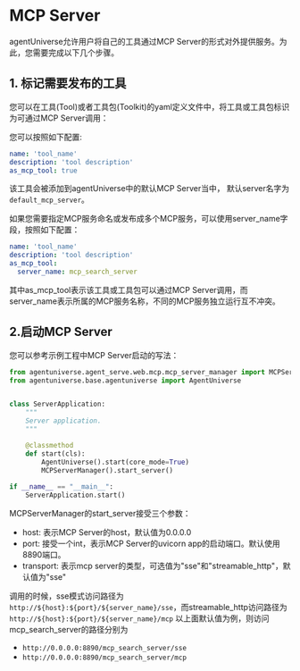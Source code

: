 # MCP Server

agentUniverse允许用户将自己的工具通过MCP Server的形式对外提供服务。为此，您需要完成以下几个步骤。

## 1. 标记需要发布的工具
您可以在工具(Tool)或者工具包(Toolkit)的yaml定义文件中，将工具或工具包标识为可通过MCP Server调用：

您可以按照如下配置:
```yaml
name: 'tool_name'
description: 'tool description'
as_mcp_tool: true
```
该工具会被添加到agentUniverse中的默认MCP Server当中， 默认server名字为`default_mcp_server`。

如果您需要指定MCP服务命名或发布成多个MCP服务，可以使用server_name字段，按照如下配置：
```yaml
name: 'tool_name'
description: 'tool description'
as_mcp_tool:
  server_name: mcp_search_server
```
其中as_mcp_tool表示该工具或工具包可以通过MCP Server调用，而server_name表示所属的MCP服务名称，不同的MCP服务独立运行互不冲突。

## 2.启动MCP Server
您可以参考示例工程中MCP Server启动的写法：
```python
from agentuniverse.agent_serve.web.mcp.mcp_server_manager import MCPServerManager
from agentuniverse.base.agentuniverse import AgentUniverse


class ServerApplication:
    """
    Server application.
    """

    @classmethod
    def start(cls):
        AgentUniverse().start(core_mode=True)
        MCPServerManager().start_server()
        
if __name__ == "__main__":
    ServerApplication.start()
```
MCPServerManager的start_server接受三个参数：
- host: 表示MCP Server的host，默认值为0.0.0.0
- port: 接受一个int，表示MCP Server的uvicorn app的启动端口。默认使用8890端口。
- transport: 表示mcp server的类型，可选值为"sse"和"streamable_http"，默认值为"sse"

调用的时候，sse模式访问路径为`http://${host}:${port}/${server_name}/sse`，而streamable_http访问路径为`http://${host}:${port}/${server_name}/mcp`
以上面默认值为例，则访问mcp_search_server的路径分别为
- `http://0.0.0.0:8890/mcp_search_server/sse`
- `http://0.0.0.0:8890/mcp_search_server/mcp`